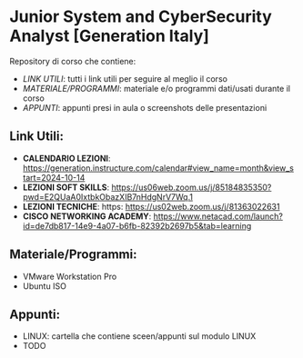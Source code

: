 # Junior System and CyberSecurity Analyst [Generation Italy]
Repository di corso che contiene:
- *LINK UTILI*: tutti i link utili per seguire al meglio il corso
- *MATERIALE/PROGRAMMI*: materiale e/o programmi dati/usati durante il corso
- *APPUNTI*: appunti presi in aula o screenshots delle presentazioni

## Link Utili:
- **CALENDARIO LEZIONI**: https://generation.instructure.com/calendar#view_name=month&view_start=2024-10-14
- **LEZIONI SOFT SKILLS**: https://us06web.zoom.us/j/85184835350?pwd=E2QUaA0IxtbkObazXIB7nHdgNrV7Wq.1
- **LEZIONI TECNICHE**: https: https://us02web.zoom.us/j/81363022631
- **CISCO NETWORKING ACADEMY**: https://www.netacad.com/launch?id=de7db817-14e9-4a07-b6fb-82392b2697b5&tab=learning

## Materiale/Programmi:
- VMware Workstation Pro
- Ubuntu ISO

## Appunti:
- LINUX: cartella che contiene sceen/appunti sul modulo LINUX
- TODO

